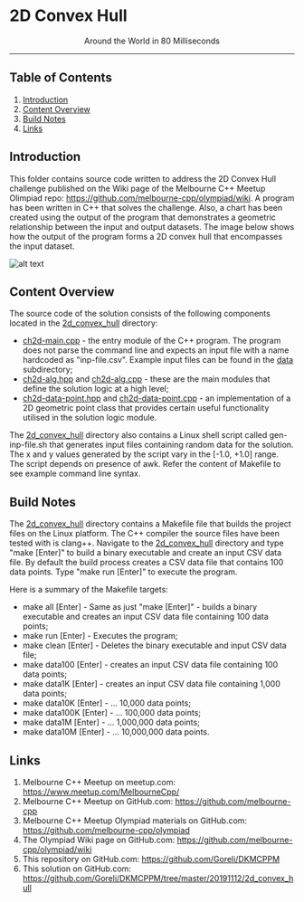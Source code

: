 # 2D Convex Hull
<p align="center">Around the World in 80 Milliseconds</p>

___

## Table of Contents
1. [Introduction](#introduction)
2. [Content Overview](#content-overview)
3. [Build Notes](#build-notes)
4. [Links](#links)

## Introduction

This folder contains source code written to address the 2D Convex Hull challenge published on the Wiki page of the Melbourne C++ Meetup Olimpiad repo: https://github.com/melbourne-cpp/olympiad/wiki. A program has been written in C++ that solves the challenge. Also, a chart has been created using the output of the program that demonstrates a geometric relationship between the input and output datasets. The image below shows how the output of the program forms a 2D convex hull that encompasses the input dataset.

![alt text](https://media.githubusercontent.com/media/Goreli/DKMCPPM/master/20191112/2d_convex_hull/data/100-points.jpg "Input and output datasets combined")


## Content Overview

The source code of the solution consists of the following components located in the [2d_convex_hull](https://github.com/Goreli/DKMCPPM/tree/master/20191112/2d_convex_hull) directory:

* [ch2d-main.cpp](https://github.com/Goreli/DKMCPPM/blob/master/20191112/2d_convex_hull/ch2d-main.cpp) - the entry module of the C++ program. The program does not parse the command line and expects an input file with a name hardcoded as "inp-file.csv". Example input files can be found in the [data](https://github.com/Goreli/DKMCPPM/tree/master/20191112/2d_convex_hull/data) subdirectory;
* [ch2d-alg.hpp](https://github.com/Goreli/DKMCPPM/blob/master/20191112/2d_convex_hull/ch2d-alg.hpp) and [ch2d-alg.cpp](https://github.com/Goreli/DKMCPPM/blob/master/20191112/2d_convex_hull/ch2d-alg.cpp) - these are the main modules that define the solution logic at a high level;
* [ch2d-data-point.hpp](https://github.com/Goreli/DKMCPPM/blob/master/20191112/2d_convex_hull/ch2d-data-point.hpp) and [ch2d-data-point.cpp](https://github.com/Goreli/DKMCPPM/blob/master/20191112/2d_convex_hull/ch2d-data-point.cpp) - an implementation of a 2D geometric point class that provides certain useful functionality utilised in the solution logic module.


The [2d_convex_hull](https://github.com/Goreli/DKMCPPM/tree/master/20191112/2d_convex_hull) directory also contains a Linux shell script called gen-inp-file.sh that generates input files containing random data for the solution. The x and y values generated by the script vary in the [-1.0, +1.0] range. The script depends on presence of awk. Refer the content of Makefile to see example command line syntax.

## Build Notes

The [2d_convex_hull](https://github.com/Goreli/DKMCPPM/tree/master/20191112/2d_convex_hull) directory contains a Makefile file that builds the project files on the Linux platform. The C++ compiler the source files have been tested with is clang++. Navigate to the [2d_convex_hull](https://github.com/Goreli/DKMCPPM/tree/master/20191112/2d_convex_hull) directory and type "make [Enter]" to build a binary executable and create an input CSV data file. By default the build process creates a CSV data file that contains 100 data points. Type "make run [Enter]" to execute the program.

Here is a summary of the Makefile targets:

* make all [Enter] - Same as just "make [Enter]" - builds a binary executable and creates an input CSV data file containing 100 data points;
* make run [Enter] - Executes the program;
* make clean [Enter] - Deletes the binary executable and input CSV data file;
* make data100 [Enter] -  creates an input CSV data file containing 100 data points;
* make data1K [Enter] -   creates an input CSV data file containing 1,000 data points;
* make data10K [Enter] -  ... 10,000 data points;
* make data100K [Enter] - ... 100,000 data points;
* make data1M [Enter] -   ... 1,000,000 data points;
* make data10M [Enter] -  ... 10,000,000 data points.

## Links

1. Melbourne C++ Meetup on meetup.com:
	https://www.meetup.com/MelbourneCpp/
2. Melbourne C++ Meetup on GitHub.com:
	https://github.com/melbourne-cpp
3. Melbourne C++ Meetup Olympiad materials on GitHub.com: 
	https://github.com/melbourne-cpp/olympiad
4. The Olympiad Wiki page on GitHub.com: 
	https://github.com/melbourne-cpp/olympiad/wiki
5. This repository on GitHub.com:
	https://github.com/Goreli/DKMCPPM
6. This solution on GitHub.com:
	https://github.com/Goreli/DKMCPPM/tree/master/20191112/2d_convex_hull
